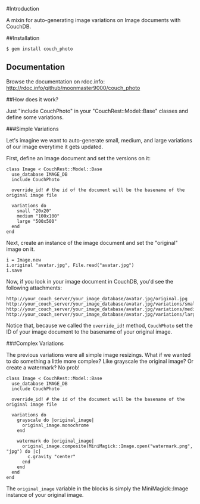 #Introduction

A mixin for auto-generating image variations on Image documents with CouchDB.

##Installation

    $ gem install couch_photo

## Documentation

Browse the documentation on rdoc.info: http://rdoc.info/github/moonmaster9000/couch_photo

##How does it work?

Just "include CouchPhoto" in your "CouchRest::Model::Base" classes and define some variations.

###Simple Variations

Let's imagine we want to auto-generate small, medium, and large variations of our image everytime it gets updated.

First, define an Image document and set the versions on it:

    class Image < CouchRest::Model::Base
      use_database IMAGE_DB
      include CouchPhoto

      override_id! # the id of the document will be the basename of the original image file

      variations do
        small "20x20"
        medium "100x100"
        large "500x500"
      end
    end

Next, create an instance of the image document and set the "original" image on it.

    i = Image.new
    i.original "avatar.jpg", File.read("avatar.jpg")
    i.save

Now, if you look in your image document in CouchDB, you'd see the following attachments:

    http://your_couch_server/your_image_database/avatar.jpg/original.jpg
    http://your_couch_server/your_image_database/avatar.jpg/variations/small.jpg
    http://your_couch_server/your_image_database/avatar.jpg/variations/medium.jpg
    http://your_couch_server/your_image_database/avatar.jpg/variations/large.jpg

Notice that, because we called the `override_id!` method, `CouchPhoto` set the ID of your image document to the basename of your original image.

###Complex Variations

The previous variations were all simple image resizings. What if we wanted to do something a little more complex? Like grayscale the original image? Or create a watermark? No prob!

    class Image < CouchRest::Model::Base
      use_database IMAGE_DB
      include CouchPhoto

      override_id! # the id of the document will be the basename of the original image file

      variations do
        grayscale do |original_image|
          original_image.monochrome
        end

        watermark do |original_image|
          original_image.composite(MiniMagick::Image.open("watermark.png", "jpg") do |c|
            c.gravity "center"
          end
        end
      end
    end

The `original_image` variable in the blocks is simply the MiniMagick::Image instance of your original image.
